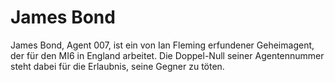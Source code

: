 # James Bond 

James Bond, Agent 007, ist ein von Ian Fleming erfundener Geheimagent, der für den MI6 in England arbeitet. Die Doppel-Null seiner Agentennummer steht dabei für die Erlaubnis, seine Gegner zu töten.
